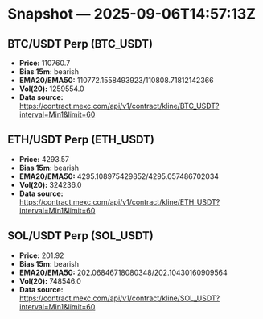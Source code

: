 # Snapshot — 2025-09-06T14:57:13Z

## BTC/USDT Perp (BTC_USDT)
- **Price:** 110760.7
- **Bias 15m:** bearish
- **EMA20/EMA50:** 110772.1558493923/110808.71812142366
- **Vol(20):** 1259554.0
- **Data source:** https://contract.mexc.com/api/v1/contract/kline/BTC_USDT?interval=Min1&limit=60

## ETH/USDT Perp (ETH_USDT)
- **Price:** 4293.57
- **Bias 15m:** bearish
- **EMA20/EMA50:** 4295.108975429852/4295.057486702034
- **Vol(20):** 324236.0
- **Data source:** https://contract.mexc.com/api/v1/contract/kline/ETH_USDT?interval=Min1&limit=60

## SOL/USDT Perp (SOL_USDT)
- **Price:** 201.92
- **Bias 15m:** bearish
- **EMA20/EMA50:** 202.06846718080348/202.10430160909564
- **Vol(20):** 748546.0
- **Data source:** https://contract.mexc.com/api/v1/contract/kline/SOL_USDT?interval=Min1&limit=60
